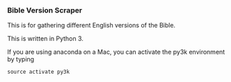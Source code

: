### Bible Version Scraper

This is for gathering different English versions of the Bible.

This is written in Python 3.

If you are using anaconda on a Mac, you can activate the py3k environment by typing

    source activate py3k